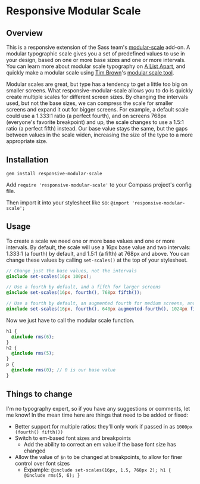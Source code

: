 # Responsive Modular Scale

## Overview

This is a responsive extension of the Sass team's [modular-scale](https://github.com/Team-Sass/modular-scale) add-on. A modular typographic scale gives you a set of predefined values to use in your design, based on one or more base sizes and one or more intervals. You can learn more about modular scale typography on [A List Apart](http://www.alistapart.com/articles/more-meaningful-typography/), and quickly make a modular scale using [Tim Brown](http://twitter.com/nicewebtype)'s [modular scale tool](http://modularscale.com/).

Modular scales are great, but type has a tendency to get a little too big on smaller screens. What responsive-modular-scale allows you to do is quickly create multiple scales for different screen sizes. By changing the intervals used, but not the base sizes, we can compress the scale for smaller screens and expand it out for bigger screens. For example, a default scale could use a 1.333:1 ratio (a perfect fourth), and on screens 768px (everyone's favorite breakpoint) and up, the scale changes to use a 1.5:1 ratio (a perfect fifth) instead. Our base value stays the same, but the gaps between values in the scale widen, increasing the size of the type to a more appropriate size.

## Installation

    gem install responsive-modular-scale

Add `require 'responsive-modular-scale'` to your Compass project's config file.

Then import it into your stylesheet like so: `@import 'responsive-modular-scale';`

## Usage

To create a scale we need one or more base values and one or more intervals. By default, the scale will use a 16px base value and two intervals: 1.333:1 (a fourth) by default, and 1.5:1 (a fifth) at 768px and above. You can change these values by calling `set-scales()` at the top of your stylesheet.

```scss
// Change just the base values, not the intervals
@include set-scales(16px 100px);

// Use a fourth by default, and a fifth for larger screens
@include set-scales(16px, fourth(), 768px fifth());

// Use a fourth by default, an augmented fourth for medium screens, and a fifth for large screens
@include set-scales(16px, fourth(), 640px augmented-fourth(), 1024px fifth());
```

Now we just have to call the modular scale function.

```scss
h1 {
  @include rms(6);
}
h2 {
  @include rms(5);
}
p {
  @include rms(0); // 0 is our base value
}
```

## Things to change

I'm no typography expert, so if you have any suggestions or comments, let me know! In the mean time here are things that need to be added or fixed:

- Better support for multiple ratios: they'll only work if passed in as `1000px (fourth() fifth())`
- Switch to em-based font sizes and breakpoints
    - Add the ability to correct an em value if the base font size has changed
- Allow the value of `$n` to be changed at breakpoints, to allow for finer control over font sizes
    - Expample: `@include set-scales(16px, 1.5, 768px 2); h1 { @include rms(5, 6); }`
